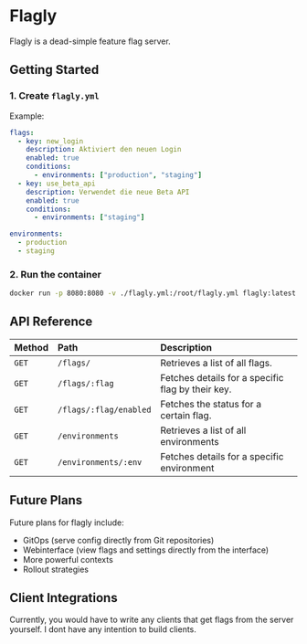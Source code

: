 # Flagly
Flagly is a dead-simple feature flag server.

## Getting Started
### 1. Create `flagly.yml`
Example:
```yml
flags:
  - key: new_login
    description: Aktiviert den neuen Login
    enabled: true
    conditions:
      - environments: ["production", "staging"]
  - key: use_beta_api
    description: Verwendet die neue Beta API
    enabled: true
    conditions:
      - environments: ["staging"]

environments:
  - production
  - staging
```
### 2. Run the container

```sh
docker run -p 8080:8080 -v ./flagly.yml:/root/flagly.yml flagly:latest
```


## API Reference
| Method   | Path                  | Description                                       | 
| :------- | :-------------------- | :------------------------------------------------ | 
| `GET`    | `/flags/`       | Retrieves a list of all flags.                            | 
| `GET`    | `/flags/:flag`  | Fetches details for a specific flag by their key.           |
| `GET`    | `/flags/:flag/enabled`       | Fetches the status for a certain flag.        | 
| `GET`    | `/environments`  | Retrieves a list of all environments                   |
| `GET`    | `/environments/:env`  | Fetches details for a specific environment         | 

## Future Plans
Future plans for flagly include:
- GitOps (serve config directly from Git repositories)
- Webinterface (view flags and settings directly from the interface)
- More powerful contexts
- Rollout strategies

## Client Integrations
Currently, you would have to write any clients that get flags from the server yourself.
I dont have any intention to build clients.